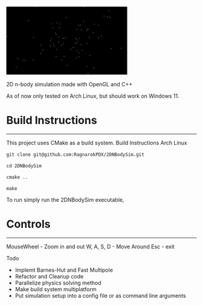 ![til](/res/output.gif)

2D n-body simulation made with OpenGL and C++

As of now only tested on Arch Linux, but should work on Windows 11.

# Build Instructions
---
This project uses CMake as a build system.
Build Instructions Arch Linux
```
git clone git@github.com:RagnarokPDX/2DNBodySim.git
```
```
cd 2DNBodySim
```
```
cmake ..
```
```
make
```
To run simply run the 2DNBodySim executable, 

# Controls
---
MouseWheel - Zoom in and out
W, A, S, D - Move Around
Esc - exit

Todo
- Implemt Barnes-Hut and Fast Multipole
- Refactor and Cleanup code
- Parallelize physics solving method
- Make build system multiplatform
- Put simulation setup into a config file or as command line arguments








